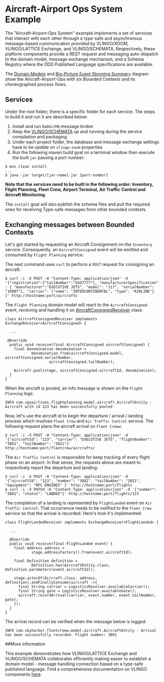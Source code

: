 # Aircraft-Airport Ops System Example

The "Aircraft-Airport-Ops System" example implements a set of services that interact with each other through a type-safe and asynchronous message-based communication provided by VLINGO/XOOM, VLINGO/LATTICE Exchange, and VLINGO/SCHEMATA. Respectively, these platform components provide a REST request and messaging auto-dispatch to the domain model, message exchange mechanism, and a Schema Registry where the DDD Published Language specifications are available.

The [Domain Models](https://github.com/vlingo/vlingo-examples/blob/master/vlingo-e2e-sys-airline-ops/docs/AirlineOpsDomainModel.png) and [Big-Picture Event Storming Summary](https://github.com/vlingo/vlingo-examples/blob/master/vlingo-e2e-sys-airline-ops/docs/AirlineAirportOpsBigPicture.png) diagram show the Aircraft-Airport-Ops with six Bounded Contexts and its choreographed process flows.

## Services

Under the root folder, there is a specific folder for each service. The steps to build it and run it are described below:
 1. Install and run `RabbitMQ` message broker
 2. Keep the [VLINGO/SCHEMATA](https://github.com/vlingo/vlingo-schemata) up and running during the service compilation and packaging
 3. Under each project folder, the database and message exchange settings have to be update on `vlingo-xoom` properties
 4. Run the following maven build goal on a terminal window then execute the built `jar` passing a port number:

```
$ mvn clean install
...
$ java -jar target/[jar-name].jar [port-number]
```

__Note that the services need to be built in the following order: Inventory, Flight Planning, Fleet Crew, Airport Terminal, Air Traffic Control and Aircraft Monitoring__.  

The `install` goal will also publish the schema files and pull the required ones for receiving Type-safe messages from other bounded contexts.

## Exchanging messages between Bounded Contexts 

Let's get started by requesting an Aircraft Consignment on the `Inventory` service. Consequently, an `AircraftConsigned` event will be emitted and consumed by `Flight Planning` service.   

The next command uses `curl` to perform a `POST` request for consigning an aircraft:

```
$ curl -i -X POST -H "Content-Type: application/json" -d '{"registration":{"tailNumber":"VGO7777"}, "manufacturerSpecification" : { "manufacturer":"EXECUTIVE JETS", "model": "J17", "serialNumber": "10987"}, "carrier": {"name": "INTERCONTINENTAL", "type": "AIRLINE"} }' http://hostname:port/aircrafts
``` 

The `Flight Planning` domain model will react to the `AircraftConsigned` event, receiving and handling it on [AircraftConsignedReceiver](https://github.com/vlingo/vlingo-examples/blob/0a7f9f207e67ad8a34c01bf5a78cf046360a9c1c/vlingo-e2e-sys-airline-ops/flight-planning/src/main/java/com/vgoairlines/flightplanning/infrastructure/exchange/AircraftConsignedReceiver.java) class:

```
class AircraftConsignedReceiver implements ExchangeReceiver<AircraftConsigned> {

  ...
  
 @Override
  public void receive(final AircraftConsigned aircraftConsigned) {
    final Denomination denomination =
            Denomination.from(aircraftConsigned.model, aircraftConsigned.serialNumber,
                    aircraftConsigned.tailNumber);

    Aircraft.pool(stage, aircraftConsigned.aircraftId, denomination);
  }
}

```
  
When the aircraft is pooled, an info message is shown on the `Flight Planning` logs:

```
INFO com.vgoairlines.flightplanning.model.aircraft.AircraftEntity - Aircraft with id 123 has been successfully pooled
```
  
Now, let's use the aircraft id to begin the departure / arrival / landing process which involves `Fleet Crew` and `Air Traffic Control` service. The following request plans the aircraft arrival on `Fleet Creew`: 
      
```
$ curl -i -X POST -H "Content-Type: application/json" -d '{"aircraftId": "123", "carrier": "EXECUTIVE JETS", "flightNumber": "3881", "tailNumber": "2021"}' http://hostname:port/fleetcrew/aircrafts/
```

The `Air Traffic Control` is responsible for keep tracking of every flight phase on an airport. In that sense, the requests above are meant to respectively report the departure and landing: 

```
$ curl -i -X POST -H "Content-Type: application/json" -d '{"aircraftId": "123", "number": "3881", "tailNumber": "2021",  "equipment": "RPC ENGINES" }' http://hostname:port/flights
$ curl -i -X PATCH -H "Content-Type: application/json" -d '{"number": "3881", "status": "LANDED"}' http://hostname:port/flights/123
```

The completion of a landing is represented by `FlightLanded` event on `Air Traffic Control`. That occurrence needs to be notified to the `Fleet Crew` service so that the arrival is recorded.`Here's how it's implemented:

```
class FlightLandedReceiver implements ExchangeReceiver<FlightLanded> {
  
  ...

  @Override
  public void receive(final FlightLanded event) {
    final Address address =
            stage.addressFactory().from(event.aircraftId);

    final Definition definition =
            Definition.has(AircraftEntity.class, Definition.parameters(event.aircraftId));

    stage.actorOf(Aircraft.class, address, definition).andFinallyConsume(aircraft ->{
      final String carrier = LogisticsResolver.availableCarrier();
      final String gate = LogisticsResolver.availableGate();
      aircraft.recordArrival(carrier, event.number, event.tailNumber, gate);
    });
  }
}
``` 

The arrival record can be verified when the message below is logged:

 ```
 INFO com.skyharbor.fleetcreew.model.aircraft.AircraftEntity - Arrival has been successfully recorded. Flight number: 3881  
 ```

##More information

This example demonstrates how VLINGO/LATTICE Exchange and VLINGO/SCHEMATA collaborates efficiently making easier to establish a domain model - message handling connection based on a type-safe published language. Find a comprehensive documentation on VLINGO components [here](http://docs.vlingo.io).
